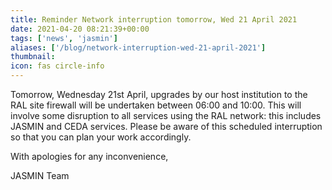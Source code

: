 ```yaml
---
title: Reminder Network interruption tomorrow, Wed 21 April 2021
date: 2021-04-20 08:21:39+00:00
tags: ['news', 'jasmin']
aliases: ['/blog/network-interruption-wed-21-april-2021']
thumbnail: 
icon: fas circle-info
---
```


Tomorrow, Wednesday 21st April, upgrades by our host institution to the RAL site firewall will be undertaken between 06:00 and 10:00. This will involve some disruption to all services using the RAL network: this includes JASMIN and CEDA services. Please be aware of this scheduled interruption so that you can plan your work accordingly.


With apologies for any inconvenience,


JASMIN Team 


